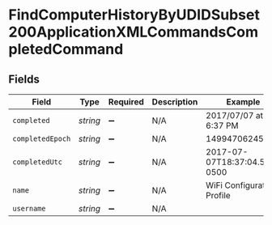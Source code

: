 # FindComputerHistoryByUDIDSubset200ApplicationXMLCommandsCompletedCommand


## Fields

| Field                        | Type                         | Required                     | Description                  | Example                      |
| ---------------------------- | ---------------------------- | ---------------------------- | ---------------------------- | ---------------------------- |
| `completed`                  | *string*                     | :heavy_minus_sign:           | N/A                          | 2017/07/07 at 6:37 PM        |
| `completedEpoch`             | *string*                     | :heavy_minus_sign:           | N/A                          | 1499470624555                |
| `completedUtc`               | *string*                     | :heavy_minus_sign:           | N/A                          | 2017-07-07T18:37:04.555-0500 |
| `name`                       | *string*                     | :heavy_minus_sign:           | N/A                          | WiFi Configuration Profile   |
| `username`                   | *string*                     | :heavy_minus_sign:           | N/A                          |                              |